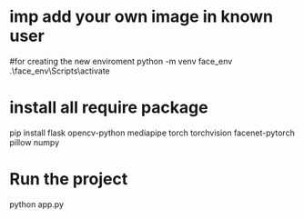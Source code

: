 # imp add your own image in known user

#for creating the new enviroment
  python -m venv face_env
  .\face_env\Scripts\activate


# install all require package
pip install flask opencv-python mediapipe torch torchvision facenet-pytorch pillow numpy

# Run the project
 python app.py
